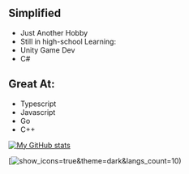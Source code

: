 ## Simplified
- Just Another Hobby
- Still in high-school
Learning:
- Unity Game Dev
- C#
## Great At:
- Typescript
- Javascript
- Go
- C++ 

[![My GitHub stats](https://github-readme-stats.vercel.app/api?username=nottimisreal&show_icons=true&theme=dark&langs_count=10)](https://github.com/nottimisreal/nottimisreal)


[![show_icons=true&theme=dark&langs_count=10)](https://github.com/nottimisreal/nottimisreal)

